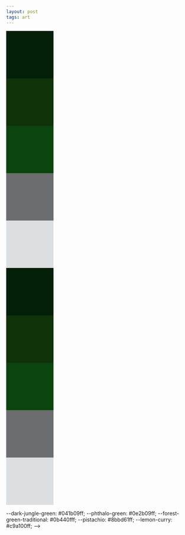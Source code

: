 ```yaml
---
layout: post
tags: art
---
```


<div style="width: 8rem; height: 8rem; background-color: #031f08"></div>
<div style="width: 8rem; height: 8rem; background-color: #0f3209"></div>
<div style="width: 8rem; height: 8rem; background-color: #0b440f"></div>
<div style="width: 8rem; height: 8rem; background-color: #6c6d6f"></div>
<div style="width: 8rem; height: 8rem; background-color: #dddedf"></div>

<div style="width: 8rem; height: 8rem; background-color: #031f08"></div>
<div style="width: 8rem; height: 8rem; background-color: #0f3209"></div>
<div style="width: 8rem; height: 8rem; background-color: #0b440f"></div>
<div style="width: 8rem; height: 8rem; background-color: #6c6d6f"></div>
<div style="width: 8rem; height: 8rem; background-color: #dddedf"></div>



--dark-jungle-green: #041b09ff;
--phthalo-green: #0e2b09ff;
--forest-green-traditional: #0b440fff;
--pistachio: #8bbd61ff;
--lemon-curry: #c9a100ff; -->
